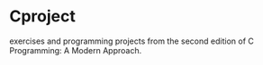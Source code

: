 # Cproject
 exercises and programming projects from the second edition of C Programming: A Modern Approach. 
